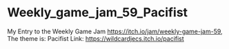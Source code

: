 # Weekly_game_jam_59_Pacifist
My Entry to the Weekly Game Jam https://itch.io/jam/weekly-game-jam-59,  The theme is: Pacifist
Link: https://wildcardjecs.itch.io/pacifist
